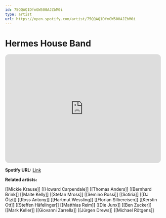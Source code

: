 ```yaml
---
id: 75QQAQ1DfmGW500AJZbM0i
type: artist
url: https://open.spotify.com/artist/75QQAQ1DfmGW500AJZbM0i
---
```

# Hermes House Band

<iframe style="border-radius:12px" src="https://open.spotify.com/embed/artist/75QQAQ1DfmGW500AJZbM0i" width="100%" height="352" frameBorder="0" allowfullscreen="" allow="autoplay; clipboard-write; encrypted-media; fullscreen; picture-in-picture" loading="lazy"></iframe>

**Spotify URL:** [Link](https://open.spotify.com/artist/75QQAQ1DfmGW500AJZbM0i)

**Related artists:**

[[Mickie Krause]]
[[Howard Carpendale]]
[[Thomas Anders]]
[[Bernhard Brink]]
[[Maite Kelly]]
[[Stefan Mross]]
[[Semino Rossi]]
[[Sotiria]]
[[DJ Ötzi]]
[[Ross Antony]]
[[Hartmut Wessling]]
[[Florian Silbereisen]]
[[Kerstin Ott]]
[[Steffen Häfelinger]]
[[Matthias Reim]]
[[Die Junx]]
[[Ben Zucker]]
[[Mark Keller]]
[[Giovanni Zarrella]]
[[Jürgen Drews]]
[[Michael Rötgens]]
